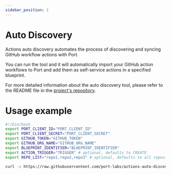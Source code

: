 ```yaml
---
sidebar_position: 1
---
```


# Auto Discovery

Actions auto discovery automates the process of discovering and syncing GitHub workflow actions with Port.

You can run the tool and it will automatically import your GitHub action workflows to Port and add them as self-service actions in a specified blueprint.

For more detailed information about the auto discovery tool, please refer to the README file in the [project's repository](https://github.com/port-labs/actions-auto-discovery).

# Usage example

```bash showLineNumbers
#!/bin/bash
export PORT_CLIENT_ID="PORT_CLIENT_ID"
export PORT_CLIENT_SECRET="PORT_CLIENT_SECRET"
export GITHUB_TOKEN="GITHUB_TOKEN"
export GITHUB_ORG_NAME="GITHUB_ORG_NAME"
export BLUEPRINT_IDENTIFIER="BLUEPRINT_IDENTIFIER"
export ACTION_TRIGGER="TRIGGER" # optional, defaults to CREATE
export REPO_LIST="repo1,repo2,repo3" # optional, defaults to all repositories in the organization(*), comma separated list of repositories repo1,repo2,repo3

curl -s https://raw.githubusercontent.com/port-labs/actions-auto-discovery/main/github-actions/sync.sh | bash
```
